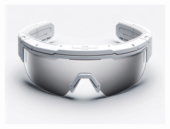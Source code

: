 <div align="center">
  <a href="https://github.com/precognitionai">
    <img src="media/logo.png" alt="Awesome Robotics">
  </a>
</div>
